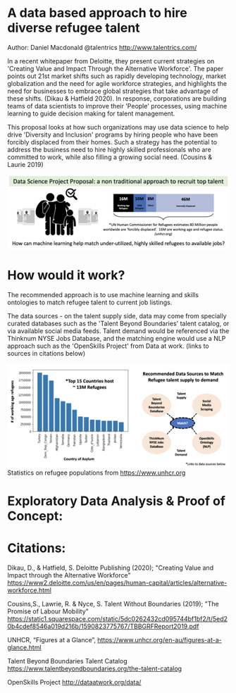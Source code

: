 # A data based approach to hire diverse refugee talent  
Author: Daniel Macdonald @talentrics http://www.talentrics.com/

In a recent whitepaper from Deloitte, they present current strategies on 'Creating Value and Impact Through the Alternative Workforce'.  The paper points out 21st market shifts such as rapidly developing technology, market globalization and the need for agile workforce strategies, and highlights the need for businesses to embrace global strategies that take advantage of these shifts. (Dikau & Hatfield 2020). In response, corporations are building teams of data scientists to improve their 'People' processes, using machine learning to guide decision making for talent management.  

This proposal looks at how such organizations may use data science to help drive 'Diversity and Inclusion' programs by hiring people who have been forcibly displaced from their homes.  Such a strategy has the potential to address the business need to hire highly skilled professionals who are committed to work, while also filling a growing social need. (Cousins & Laurie 2019)

![](images/Project_overview.png)

# How would it work?

The recommended approach is to use machine learning and skills ontologies to match refugee talent to current job listings.

The data sources - on the talent supply side, data may come from specially curated databases such as the 'Talent Beyond Boundaries' talent catalog, or via available social media feeds.  Talent demand would be referenced via the Thinknum NYSE Jobs Database, and the matching engine would use a NLP approach such as the 'OpenSkills Project' from Data at work. (links to sources in citations below)

![](images/Method_scope.png)
Statistics on refugee populations from https://www.unhcr.org


# Exploratory Data Analysis & Proof of Concept:



# Citations: 

Dikau, D., & Hatfield, S. Deloitte Publishing (2020); "Creating Value and Impact through the Alternative Workforce"
https://www2.deloitte.com/us/en/pages/human-capital/articles/alternative-workforce.html

Cousins,S., Lawrie, R. & Nyce, S. Talent Without Boundaries (2019); "The Promise of Labour Mobility"
https://static1.squarespace.com/static/5dc0262432cd095744bf1bf2/t/5ed20b4cdef8546a019d216b/1590823775767/TBBGRFReport2019.pdf

UNHCR, “Figures at a Glance”, https://www.unhcr.org/en-au/figures-at-a-glance.html

Talent Beyond Boundaries Talent Catalog
https://www.talentbeyondboundaries.org/the-talent-catalog

OpenSkills Project
http://dataatwork.org/data/
